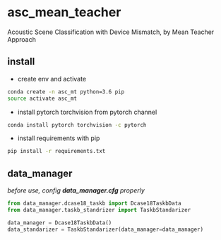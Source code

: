 # asc_mean_teacher
Acoustic Scene Classification with Device Mismatch, by Mean Teacher Approach

## install
* create env and activate
```bash
conda create -n asc_mt python=3.6 pip
source activate asc_mt

```
* install pytorch torchvision from pytorch channel
```bash
conda install pytorch torchvision -c pytorch
```
* install requirements with pip
```bash
pip install -r requirements.txt
```
## data_manager
*before use, config __data_manager.cfg__ properly*
```python
from data_manager.dcase18_taskb import Dcase18TaskbData
from data_manager.taskb_standrizer import TaskbStandarizer

data_manager = Dcase18TaskbData()
data_standarizer = TaskbStandarizer(data_manager=data_manager)

```
